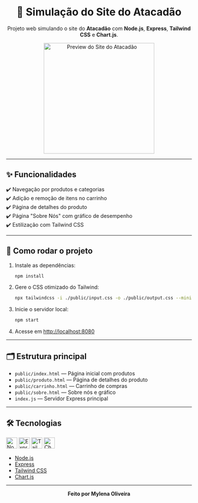 <div align="center">
   <h1>🛒 Simulação do Site do Atacadão</h1>
   <p>Projeto web simulando o site do <b>Atacadão</b> com <b>Node.js</b>, <b>Express</b>, <b>Tailwind CSS</b> e <b>Chart.js</b>.</p>
   <img src="https://agos.com.br/site/wp-content/uploads/2020/04/atacadao.jpg" width="300" alt="Preview do Site do Atacadão"/>
</div>

---

## ✨ Funcionalidades

✔️ Navegação por produtos e categorias  
✔️ Adição e remoção de itens no carrinho  
✔️ Página de detalhes do produto  
✔️ Página "Sobre Nós" com gráfico de desempenho  
✔️ Estilização com Tailwind CSS

---

## 🚀 Como rodar o projeto

1. Instale as dependências:
    ```bash
    npm install
    ```

2. Gere o CSS otimizado do Tailwind:
    ```bash
    npx tailwindcss -i ./public/input.css -o ./public/output.css --minify
    ```

3. Inicie o servidor local:
    ```bash
    npm start
    ```

4. Acesse em [http://localhost:8080](http://localhost:8080)

---

## 🗂️ Estrutura principal

- `public/index.html` — Página inicial com produtos
- `public/produto.html` — Página de detalhes do produto
- `public/carrinho.html` — Carrinho de compras
- `public/sobre.html` — Sobre nós e gráfico
- `index.js` — Servidor Express principal

---

## 🛠️ Tecnologias

<div align="left">
   <img src="https://cdn.jsdelivr.net/gh/devicons/devicon/icons/nodejs/nodejs-original.svg" width="30" alt="Node.js"/>
   <img src="https://cdn.jsdelivr.net/gh/devicons/devicon/icons/express/express-original.svg" width="30" alt="Express"/>
   <img src="https://cdn.jsdelivr.net/gh/devicons/devicon/icons/tailwindcss/tailwindcss-original.svg" width="30" alt="Tailwind CSS"/>
   <img src="https://www.chartjs.org/media/logo-title.svg" width="30" alt="Chart.js"/>
</div>

- [Node.js](https://nodejs.org/en)
- [Express](https://expressjs.com/pt-br/)
- [Tailwind CSS](https://tailwindcss.com/)
- [Chart.js](https://www.chartjs.org/docs/latest/)

---

<div align="center">
   <b>Feito por Mylena Oliveira</b>
</div>
